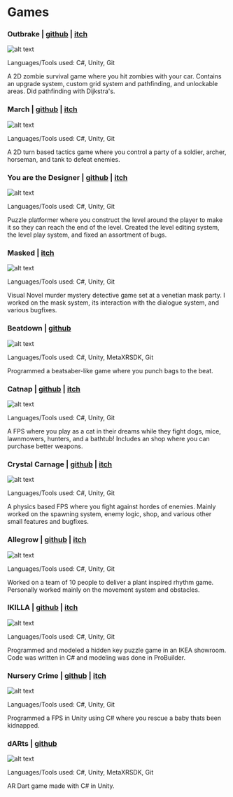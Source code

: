 # Games

### Outbrake | [github](https://github.com/ramjsandal/Outbrake) | [itch](https://shebloong.itch.io/Outbrake) 

![alt text](outbrake.png)

Languages/Tools used: C#, Unity, Git

A 2D zombie survival game where you hit zombies with your car. Contains an upgrade system, custom grid system and pathfinding, and unlockable areas. Did pathfinding with Dijkstra's.

### March | [github](https://github.com/ramjsandal/March) | [itch](https://shebloong.itch.io/march) 

![alt text](march.png)

Languages/Tools used: C#, Unity, Git

A 2D turn based tactics game where you control a party of a soldier, archer, horseman, and tank to defeat enemies.

### You are the Designer | [github](https://github.com/AustinSzema/gmtk-game-jam-2023) | [itch](https://austinszema.itch.io/demon-time) 

![alt text](youAreTheDesigner.png)

Languages/Tools used: C#, Unity, Git

Puzzle platformer where you construct the level around the player to make it so they can reach the end of the level. Created the level editing system, the level play system, and fixed an assortment of bugs.

### Masked | [itch](https://consistently-nervous.itch.io/masked) 

![alt text](masked.png)

Languages/Tools used: C#, Unity, Git

Visual Novel murder mystery detective game set at a venetian mask party. I worked on the mask system, its interaction with the dialogue system, and various bugfixes.

### Beatdown | [github](https://github.com/ramjsandal/Beatdown) 

![alt text](beatdown.png)

Languages/Tools used: C#, Unity, MetaXRSDK, Git

Programmed a beatsaber-like game where you punch bags to the beat.

### Catnap | [github](https://github.com/yumio7/catnap) | [itch](https://shebloong.itch.io/catnap) 

![alt text](catnap.png)

Languages/Tools used: C#, Unity, Git

A FPS where you play as a cat in their dreams while they fight dogs, mice, lawnmowers, hunters, and a bathtub! Includes an shop where you can purchase better weapons.

### Crystal Carnage | [github](https://github.com/AustinSzema/Roll-for-Retribution) | [itch](https://austinszema.itch.io/demon-time) 

![alt text](crystalCarnage.png)

Languages/Tools used: C#, Unity, Git

A physics based FPS where you fight against hordes of enemies. Mainly worked on the spawning system, enemy logic, shop, and various other small features and bugfixes.

### Allegrow | [github](https://github.com/ramjsandal/Allegrow/) | [itch](https://shebloong.itch.io/allegrow)

![alt text](allegrow.png)

Languages/Tools used: C#, Unity, Git

Worked on a team of 10 people to deliver a plant inspired rhythm game. Personally worked mainly on the movement system and obstacles. 

### IKILLA | [github](https://github.com/ramjsandal/Level-Design-Repository) | [itch](https://shebloong.itch.io/ikilla)

![alt text](ikilla.png)

Languages/Tools used: C#, Unity, Git

Programmed and modeled a hidden key puzzle game in an IKEA showroom. Code was written in C# and modeling was done in ProBuilder.

### Nursery Crime | [github](https://github.com/ramjsandal/NurseryCrime) | [itch](https://shebloong.itch.io/nursery-crime)

![alt text](nurseryCrime.png)

Languages/Tools used: C#, Unity, Git

Programmed a FPS in Unity using C# where you rescue a baby thats been kidnapped. 

### dARts | [github](https://github.com/ramjsandal/dARts) 

![alt text](arDarts.png)

Languages/Tools used: C#, Unity, MetaXRSDK, Git

AR Dart game made with C# in Unity.